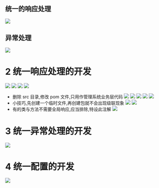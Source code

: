 ## 统一的响应处理
![](https://upload-images.jianshu.io/upload_images/4685968-2e1bf519944c0be7.png?imageMogr2/auto-orient/strip%7CimageView2/2/w/1240)

## 异常处理
![](https://upload-images.jianshu.io/upload_images/4685968-6e883a199e3b315b.png?imageMogr2/auto-orient/strip%7CimageView2/2/w/1240)

# 2 统一响应处理的开发
![](https://upload-images.jianshu.io/upload_images/4685968-67f070c747403897.png?imageMogr2/auto-orient/strip%7CimageView2/2/w/1240)
![](https://upload-images.jianshu.io/upload_images/4685968-3cbeae097d4670c8.png?imageMogr2/auto-orient/strip%7CimageView2/2/w/1240)
![](https://upload-images.jianshu.io/upload_images/4685968-ec58ed7b6e7f0d11.png?imageMogr2/auto-orient/strip%7CimageView2/2/w/1240)
![](https://upload-images.jianshu.io/upload_images/4685968-a507f0189bfb560b.png?imageMogr2/auto-orient/strip%7CimageView2/2/w/1240)
- 删除 src 目录,修改 pom 文件,只用作管理系统业务层代码
![](https://upload-images.jianshu.io/upload_images/4685968-2f317666e38efa42.png?imageMogr2/auto-orient/strip%7CimageView2/2/w/1240)
![](https://upload-images.jianshu.io/upload_images/4685968-a51cb6c0c9ff5508.png?imageMogr2/auto-orient/strip%7CimageView2/2/w/1240)
![](https://upload-images.jianshu.io/upload_images/4685968-104bc27ca779a529.png?imageMogr2/auto-orient/strip%7CimageView2/2/w/1240)
![](https://upload-images.jianshu.io/upload_images/4685968-d12ba26af1127250.png?imageMogr2/auto-orient/strip%7CimageView2/2/w/1240)
![](https://upload-images.jianshu.io/upload_images/4685968-630c908c1d94823f.png?imageMogr2/auto-orient/strip%7CimageView2/2/w/1240)
- 小技巧,先创建一个临时文件,再创建包就不会出现级联现象
![](https://upload-images.jianshu.io/upload_images/4685968-9d926f20c7f9aae2.png?imageMogr2/auto-orient/strip%7CimageView2/2/w/1240)
![](https://upload-images.jianshu.io/upload_images/4685968-94a2b42354cb39eb.png?imageMogr2/auto-orient/strip%7CimageView2/2/w/1240)
- 有的类与方法不需要全局响应,应当排除,特设此注解
![](https://upload-images.jianshu.io/upload_images/4685968-0771b9a094d73189.png?imageMogr2/auto-orient/strip%7CimageView2/2/w/1240)

# 3 统一异常处理的开发
![](https://upload-images.jianshu.io/upload_images/4685968-8854f0cb7023d551.png?imageMogr2/auto-orient/strip%7CimageView2/2/w/1240)

# 4 统一配置的开发
![](https://upload-images.jianshu.io/upload_images/4685968-6bb685e42c95e09f.png?imageMogr2/auto-orient/strip%7CimageView2/2/w/1240)
